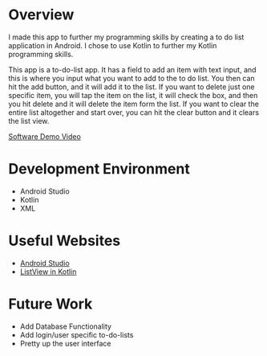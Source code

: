 # Overview

I made this app to further my programming skills by creating a to do list application in Android. I chose to use Kotlin to further my Kotlin programming skills. 

This app is a to-do-list app. It has a field to add an item with text input, and this is where you input what you want to add to the to do list. You then can hit the add button, and it will add it to the list. If you want to delete just one specific item, you will tap the item on the list, it will check the box, and then you hit delete and it will delete the item form the list. If you want to clear the entire list altogether and start over, you can hit the clear button and it clears the list view.

[Software Demo Video](http://youtube.link.goes.here)

# Development Environment

* Android Studio
* Kotlin
* XML

# Useful Websites

* [Android Studio](https://developer.android.com/studio/intro)
* [ListView in Kotlin](https://www.geeksforgeeks.org/android-listview-in-kotlin/)

# Future Work

* Add Database Functionality
* Add login/user specific to-do-lists
* Pretty up the user interface